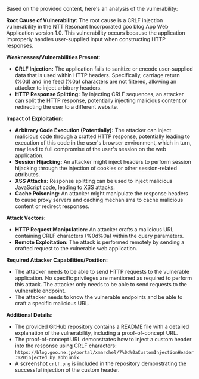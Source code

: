 Based on the provided content, here's an analysis of the vulnerability:

**Root Cause of Vulnerability:**
The root cause is a CRLF injection vulnerability in the NTT Resonant Incorporated goo blog App Web Application version 1.0. This vulnerability occurs because the application improperly handles user-supplied input when constructing HTTP responses.

**Weaknesses/Vulnerabilities Present:**
- **CRLF Injection:** The application fails to sanitize or encode user-supplied data that is used within HTTP headers. Specifically, carriage return (%0d) and line feed (%0a) characters are not filtered, allowing an attacker to inject arbitrary headers.
- **HTTP Response Splitting:** By injecting CRLF sequences, an attacker can split the HTTP response, potentially injecting malicious content or redirecting the user to a different website.

**Impact of Exploitation:**
- **Arbitrary Code Execution (Potentially):** The attacker can inject malicious code through a crafted HTTP response, potentially leading to execution of this code in the user's browser environment, which in turn, may lead to full compromise of the user's session on the web application.
- **Session Hijacking:** An attacker might inject headers to perform session hijacking through the injection of cookies or other session-related attributes.
- **XSS Attacks:**  Response splitting can be used to inject malicious JavaScript code, leading to XSS attacks.
- **Cache Poisoning:** An attacker might manipulate the response headers to cause proxy servers and caching mechanisms to cache malicious content or redirect responses.

**Attack Vectors:**
- **HTTP Request Manipulation:** An attacker crafts a malicious URL containing CRLF characters (%0d%0a) within the query parameters.
- **Remote Exploitation:**  The attack is performed remotely by sending a crafted request to the vulnerable web application.

**Required Attacker Capabilities/Position:**
- The attacker needs to be able to send HTTP requests to the vulnerable application. No specific privileges are mentioned as required to perform this attack. The attacker only needs to be able to send requests to the vulnerable endpoint.
- The attacker needs to know the vulnerable endpoints and be able to craft a specific malicious URL.

**Additional Details:**
- The provided GitHub repository contains a README file with a detailed explanation of the vulnerability, including a proof-of-concept URL.
- The proof-of-concept URL demonstrates how to inject a custom header into the response using CRLF characters: `https://blog.goo.ne.jp/portal/xmarchel/7%0d%0aCustomInjectionHeader:%20injected_by_abhiunix`
- A screenshot `crlf.png` is included in the repository demonstrating the successful injection of the custom header.